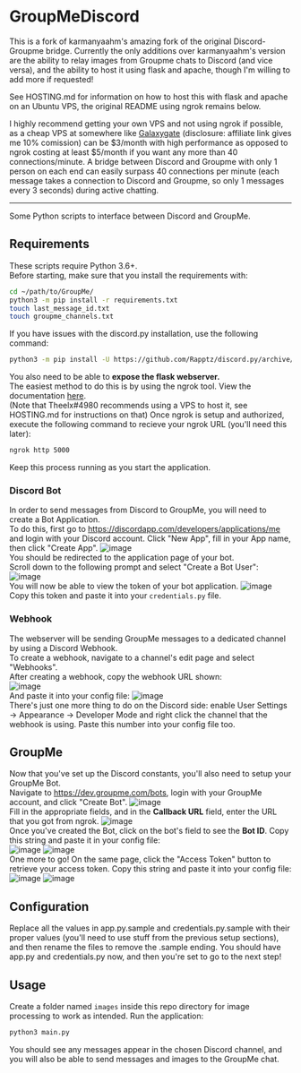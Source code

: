 # GroupMeDiscord

This is a fork of karmanyaahm's amazing fork of the original Discord-Groupme bridge. Currently the only additions over karmanyaahm's version are the ability to relay images from Groupme chats to Discord (and vice versa), and the ability to host it using flask and apache, though I'm willing to add more if requested!

See HOSTING.md for information on how to host this with flask and apache on an Ubuntu VPS, the original README using ngrok remains below.

I highly recommend getting your own VPS and not using ngrok if possible, as a cheap VPS at somewhere like [Galaxygate](https://billing.galaxygate.net/aff.php?aff=107) (disclosure: affiliate link gives me 10% comission) can be $3/month with high performance as opposed to ngrok costing at least $5/month if you want any more than 40 connections/minute. A bridge between Discord and Groupme with only 1 person on each end can easily surpass 40 connections per minute (each message takes a connection to Discord and Groupme, so only 1 messages every 3 seconds) during active chatting.

---

Some Python scripts to interface between Discord and GroupMe.

## Requirements
These scripts require Python 3.6+. <br/>
Before starting, make sure that you install the requirements with:
```bash
cd ~/path/to/GroupMe/
python3 -m pip install -r requirements.txt
touch last_message_id.txt
touch groupme_channels.txt
```
If you have issues with the discord.py installation, use the following command:
```bash
python3 -m pip install -U https://github.com/Rapptz/discord.py/archive/rewrite.zip#egg=discord.py
```
You also need to be able to **expose the flask webserver.** <br/>
The easiest method to do this is by using the ngrok tool. View the documentation [here](https://ngrok.com/). <br/>
(Note that Theelx#4980 recommends using a VPS to host it, see HOSTING.md for instructions on that)
Once ngrok is setup and authorized, execute the following command to recieve your ngrok URL (you'll need this later):
```bash
ngrok http 5000
```
Keep this process running as you start the application.
### Discord Bot
In order to send messages from Discord to GroupMe, you will need to create a Bot Application. <br>
To do this, first go to https://discordapp.com/developers/applications/me and login with your Discord account. 
Click "New App", fill in your App name, then click "Create App".
![image](http://i.imgur.com/s7QbeCv.png) <br/>
You should be redirected to the application page of your bot. <br/> Scroll down to the following prompt and select "Create a Bot User": <br/>
![image](http://i.imgur.com/C8W4dw1.png) <br/>
You will now be able to view the token of your bot application.
![image](http://i.imgur.com/ODQDOFc.png) <br/>
Copy this token and paste it into your `credentials.py` file.

### Webhook
The webserver will be sending GroupMe messages to a dedicated channel by using a Discord Webhook. <br/>
To create a webhook, navigate to a channel's edit page and select "Webhooks". <br>
After creating a webhook, copy the webhook URL shown: <br/>
![image](http://i.imgur.com/rYzZ9gc.png) <br/>
And paste it into your config file:
![image](http://i.imgur.com/ZMHYt3y.png) <br>
There's just one more thing to do on the Discord side: enable User Settings -> Appearance -> Developer Mode and right click the channel that the webhook is using. Paste this number into your config file too.

## GroupMe
Now that you've set up the Discord constants, you'll also need to setup your GroupMe Bot. <br/>
Navigate to https://dev.groupme.com/bots, login with your GroupMe account, and click "Create Bot".
![image](http://i.imgur.com/uEAkype.png) <br/>
Fill in the appropriate fields, and in the **Callback URL** field, enter the URL that you got from ngrok.
![image](http://i.imgur.com/rrUasK3.png) <br/>
Once you've created the Bot, click on the bot's field to see the **Bot ID**. Copy this string and paste it in your config file: <br/>
![image](http://i.imgur.com/hRqS0JM.png)
![image](http://i.imgur.com/nooiph0.png) <br/>
One more to go! On the same page, click the "Access Token" button to retrieve your access token.
Copy this string and paste it into your config file: <br/>
![image](http://i.imgur.com/IpouBmi.png)
![image](http://i.imgur.com/sA8tZJU.png) <br/>


## Configuration
Replace all the values in app.py.sample and credentials.py.sample with their proper values (you'll need to use stuff from the previous setup sections), and then rename the files to remove the .sample ending. You should have app.py and credentials.py now, and then you're set to go to the next step!
## Usage
Create a folder named `images` inside this repo directory for image processing to work as intended.
Run the application:
```bash
python3 main.py
```
You should see any messages appear in the chosen Discord channel, and you will also be able to send messages and images to the GroupMe chat.
